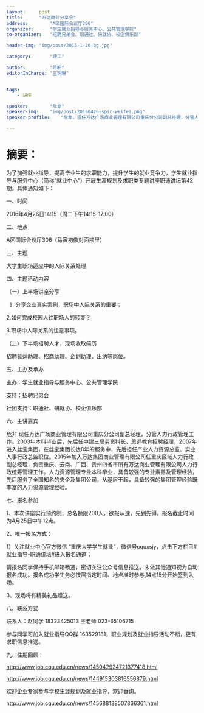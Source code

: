 ```yaml
---
layout:     post
title:      "万达商业分享会"
address:        "A区国际会议厅306"
organizer:   	"学生就业指导与服务中心、公共管理学院"
co-organizer:	"招聘兄弟会、职通社、研就协、校企俱乐部"

header-img: "img/post/2015-1-20-bg.jpg"

category:		"理工"

author:         "蒋盼"
editorInCharge:	"王玥琳"


tags:
    - 讲座

speaker:		"危非"
speaker-img:	"img/post/20160426-spic-weifei.png"
speaker-profile:	"危非，现任万达广场商业管理有限公司重庆分公司副总经理，分管人力行政管理工作。2003年本科毕业后，先后任中建三局劳资科长、思远教育招聘经理，2007年进入丝宝集团，在丝宝集团长达8年的服务中，先后担任产业人力资源总监、实业人事行政总监职位。2015年加入万达集团商业管理有限公司任重庆区域人力行政副总经理，负责重庆、云南、广西、贵州四省市所有万达商业管理有限公司人力行政统筹管理工作。人力资源管理专业本科毕业，具备较强的专业素养及管理经验，先后服务了全国知名的央企及集团公司，从基层干起，具备较强的集团管理经验既丰富的人力资源管理经验。"

---
```

# 摘要：
为了加强就业指导，提高毕业生的求职能力，提升学生的就业竞争力，学生就业指导与服务中心（简称“就业中心”）开展生涯规划及求职类专题讲座职通讲坛第42期。具体通知如下：

一、时间

2016年4月26日14:15（周二下午14:15-17:00）

二、地点

A区国际会议厅306（马寅初像对面楼里）

三、主题

 大学生职场适应中的人际关系处理

四、主题活动内容

（一）上半场讲座分享

1. 分享企业真实案例，职场中人际关系的重要；

2.如何完成校园人往职场人的转变？

3.职场中人际关系的注意事项。

（二）下半场招聘人才，现场收取简历

招聘营运助理、招商助理、企划助理、出纳等岗位。

五、主办及承办

主办：学生就业指导与服务中心、公共管理学院

支持：招聘兄弟会

社团支持：职通社、研就协、校企俱乐部

六、主讲嘉宾

危非 现任万达广场商业管理有限公司重庆分公司副总经理，分管人力行政管理工作。2003年本科毕业后，先后任中建三局劳资科长、思远教育招聘经理，2007年进入丝宝集团，在丝宝集团长达8年的服务中，先后担任产业人力资源总监、实业人事行政总监职位。2015年加入万达集团商业管理有限公司任重庆区域人力行政副总经理，负责重庆、云南、广西、贵州四省市所有万达商业管理有限公司人力行政统筹管理工作。人力资源管理专业本科毕业，具备较强的专业素养及管理经验，先后服务了全国知名的央企及集团公司，从基层干起，具备较强的集团管理经验既丰富的人力资源管理经验。

七、报名参加

1、本次讲座实行预约制，总名额限200人，欲报从速，先到先得。报名截止时间为4月25日中午12点。

2、唯一报名方式：

1）关注就业中心官方微信 “重庆大学学生就业”，微信号cquxsjy，点击下方栏目#就业指导-职通讲坛#进入报名通道；

请报名同学保持手机邮箱畅通，密切关注公众号信息推送。未做其他通知视为自动报名成功。报名成功学生务必按照指定时间、地点准时参与,14点15分开始签到入场。

3、现场将有精美礼品赠送。

八、联系方式

联系人：赵同学 18323425013  王老师 023-65106715

参与同学可加入就业指导QQ群 163529181，职业规划及就业指导活动不断，更有求职信息推送。

九、往期回顾：

http://www.job.cqu.edu.cn/news/145042924721377418.html

http://www.job.cqu.edu.cn/news/144915303816556879.html

欢迎企业专家参与学校生涯规划及就业指导，欢迎垂询。

http://www.job.cqu.edu.cn/news/145688138507866361.html
